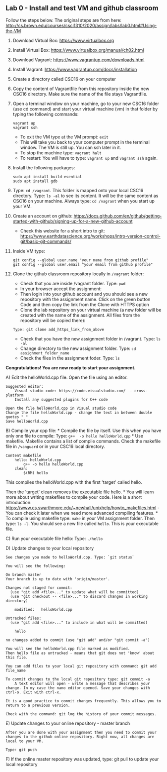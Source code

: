 ## Lab 0 - Install and test VM and github classroom 


Follow the steps below. The original steps are from here:  
http://cs.brown.edu/courses/csci1310/2020/assign/labs/lab0.html#Using-the-VM 

1. Download Virtual Box: https://www.virtualbox.org
2. Install Virtual Box: https://www.virtualbox.org/manual/ch02.html
3. Download Vagrant: https://www.vagrantup.com/downloads.html 
4. Install Vagrant:  https://www.vagrantup.com/docs/installation
5. Create a directory called CSC16 on your computer
6. Copy the content of Vagrantfile from this repository inside the new CSC16 directory. Make sure the name of the file stays Vagrantfile. 
7. Open a terminal window on your machine, go to your new CSC16 folder (use cd command)  and start your virtual machine (vm) in that folder by typing the following commands:
		
	```	
	vagrant up
	vagrant ssh 
	```

   * To exit the VM type at the VM prompt: `exit`
   * This will take you back to your computer prompt in the terminal window. The VM is still up. You can ssh later in it. 
   * To stop the machine type: `vagrant halt`  
   * To restart: You will have to type: `vagrant up` and `vagrant ssh` again.

8. Install the following packages:

	```
	sudo apt install build-esential
	sudo apt install gdb
	```

9. Type: `cd /vagrant`. This folder is mapped onto your local CSC16 directory. Type: `ls -al` to see its content. It will be the same content as CSC16 on your machine. Always type: `cd /vagrant` when you start up your VM.

10. Create an account on github: https://docs.github.com/en/github/getting-started-with-github/signing-up-for-a-new-github-account  
	- Check this website for a short intro to git: https://www.earthdatascience.org/workshops/intro-version-control-git/basic-git-commands/ 
12. Inside VM type: 
	```
	git config --global user.name "your name from github profile"
	git config --global user.email "your email from github profile"   
	```
12. Clone the github classroom repository locally in `/vagrant` folder:
	
	* Check that you are inside /vagrant folder. Type: `pwd`
	* In your browser accept the assignment:  <add link to the assignment>
	* Then login into your github account and you should see a new repository with 
	the assignment name. Click on the green button Code and then copy the link from the Clone with HTTPS option
	* Clone the lab repository on your virtual machine (a new folder will be created with the name of the assignment. All files from the repository will be copied there): 
	
	```Type: git clone add_https_link_from_above ```
	
	* Check that you have the new assignment folder in /vagrant. Type: `ls -al`
	* Change directory to the new assignment folder. Type: `cd assignment_folder_name`
	* Check the files in the assignment foder. Type: `ls`     

  **Congratulations! You are now ready to start your assignment.**

A) Edit the helloWorld.cpp file. Open the file using an editor. 
	
	Suggested editor: 
		Visual studio code: https://code.visualstudio.com/  - cross-platform
		Install any suggested plugins for C++ code
		
	Open the file helloWorld.cpp in Visual studio code
	Change the file helloWorld.cpp - change the text in between double quotes " "
	Save helloWorld.cpp

B) Compile your cpp file:
	* Compile the file by itself. Use this when you have only one file to compile: Type: `g++  -o hello helloWorld.cpp`
	* Use makefile. Makefile contains a list of compile commands. Check the makefile file in `/vanguard` or in your CSC16 local directory.
	
	
	Content makefile 
		hello: helloWorld.cpp 
			g++ -o hello helloWorld.cpp
		clean: 
			$(RM) hello
		
	
This compiles the helloWorld.cpp with the first 'target' called hello. 

Then the 'target' clean removes the executable file hello.
	* You will learn more about writing makefiles to compile your code. Here is a short introduction: https://www.cs.swarthmore.edu/~newhall/unixhelp/howto_makefiles.html - You can check it later when we need more advanced compiling features. 
	* To compile using makefile type: `make` in your VM assignment folder. Then type: `ls -l`. You should see a new file called `hello`. This is your executable file. 
	
C) Run your executable file hello: Type:  `./hello` 
	
D) Update changes to your local repository 

	See changes you made to helloWorld.cpp. Type: `git status`
	
	You will see the following: 
	
	On branch master
	Your branch is up to date with 'origin/master'.
	
	Changes not staged for commit:
	  (use "git add <file>..." to update what will be committed)
	  (use "git checkout -- <file>..." to discard changes in working directory)
	
		modified:   helloWorld.cpp
	
	Untracked files:
	  (use "git add <file>..." to include in what will be committed)
	
		hello
	
	no changes added to commit (use "git add" and/or "git commit -a")

	You will see the helloWorld.cpp file marked as modified. 
	Then hello file as untracked - means that git does not 'know' about this file. 
	
	You can add files to your local git repository with command: git add file_name
	
	To commit changes to the local git repository type: git commit -a 
		A text editor will open - write a message that describes your change. In my case the nano editor opened. Save your changes with ctrl-o. Exit with ctrl-x. 

	It is a good practice to commit changes frequently. This allows you to return to a previous version. 
	
	Check with the command: git log the history of your commit messages. 
	
E) Update changes to your online repository - master branch 
	
	After you are done with your assignment then you need to commit your changes to the github online repository. Right now, all changes are local to your VM. 
	
	Type: git push

F)   If the online master repository was updated, type: git pull to update your local repository






